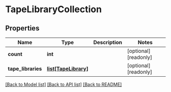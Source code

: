 # TapeLibraryCollection

## Properties
Name | Type | Description | Notes
------------ | ------------- | ------------- | -------------
**count** | **int** |  | [optional] [readonly] 
**tape_libraries** | [**list[TapeLibrary]**](TapeLibrary.md) |  | [optional] [readonly] 

[[Back to Model list]](../README.md#documentation-for-models) [[Back to API list]](../README.md#documentation-for-api-endpoints) [[Back to README]](../README.md)


